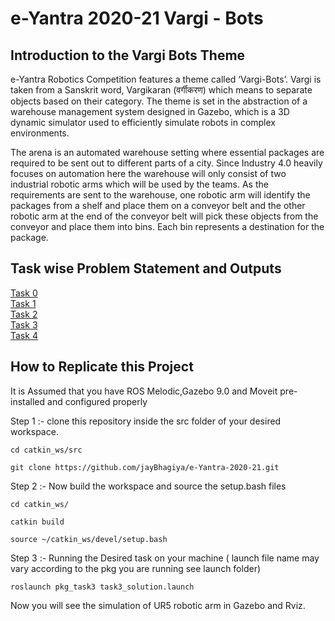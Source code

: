 # e-Yantra 2020-21 Vargi - Bots

## Introduction to the Vargi Bots Theme
e-Yantra Robotics Competition features a theme called ‘Vargi-Bots’. Vargi is taken from a Sanskrit word, Vargikaran (वर्गीकरण) which means to separate objects based on their category. The theme is set in the abstraction of a warehouse management system designed in Gazebo, which is a 3D dynamic simulator used to efficiently simulate robots in complex environments.

The arena is an automated warehouse setting where essential packages are required to be sent out to different parts of a city. Since Industry 4.0 heavily focuses on automation here the warehouse will only consist of two industrial robotic arms which will be used by the teams. As the requirements are sent to the warehouse, one robotic arm will identify the packages from a shelf and place them on a conveyor belt and the other robotic arm at the end of the conveyor belt will pick these objects from the conveyor and place them into bins. Each bin represents a destination for the package. 


## Task wise Problem Statement and Outputs

[Task 0](https://github.com/jayBhagiya/e-Yantra-2020-21/tree/main/pkg_task0)<br>
[Task 1](https://github.com/jayBhagiya/e-Yantra-2020-21/tree/main/pkg_task1)<br>
[Task 2](https://github.com/jayBhagiya/e-Yantra-2020-21/tree/main/pkg_task2)<br>
[Task 3](https://github.com/jayBhagiya/e-Yantra-2020-21/tree/main/pkg_task3)<br>
[Task 4](https://github.com/jayBhagiya/e-Yantra-2020-21/tree/main/pkg_task4)


## How to Replicate this Project

It is Assumed that you have ROS Melodic,Gazebo 9.0 and Moveit pre-installed and configured properly 

Step 1 :- clone this repository inside the src folder of your desired workspace.

```shell
cd catkin_ws/src

git clone https://github.com/jayBhagiya/e-Yantra-2020-21.git
```

Step 2 :- Now build the workspace and source the setup.bash files
```shell
cd catkin_ws/

catkin build

source ~/catkin_ws/devel/setup.bash
```

Step 3 :- Running the Desired task on your machine ( launch file name may vary according to the pkg you are running see launch folder)

```shell
roslaunch pkg_task3 task3_solution.launch
```

Now you will see the simulation of UR5 robotic arm in Gazebo and Rviz.
